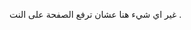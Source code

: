 غير اي شيء هنا عشان ترفع الصفحة على النت .
<!--stackedit_data:
eyJoaXN0b3J5IjpbMjc0MzkxNDMwLC01MzQ1NjI0NjQsMjc0Mz
kxNDMwLC01MTMwOTc5MzYsLTYzNjE5NjMwNF19
-->